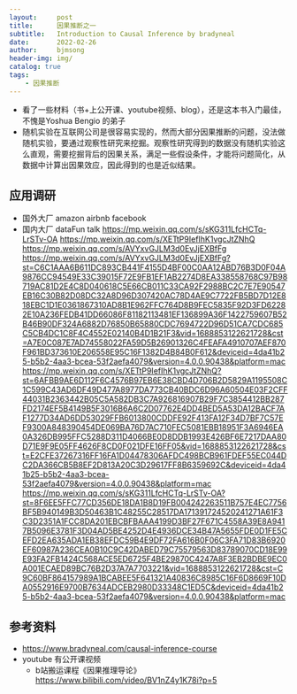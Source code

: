 ```yaml
---
layout:     post
title:      因果推断之一
subtitle:   Introduction to Causal Inference by bradyneal
date:       2022-02-26
author:     bjmsong
header-img: img/
catalog: true
tags:
    - 因果推断
---
```

- 看了一些材料（书+上公开课、youtube视频、blog），还是这本书入门最佳，不愧是Yoshua Bengio 的弟子
- 随机实验在互联网公司是很容易实现的，然而大部分因果推断的问题，没法做随机实验，要通过观察性研究来挖掘。观察性研究得到的数据没有随机实验这么直观，需要挖掘背后的因果关系，满足一些假设条件，才能将问题简化，从数据中计算出因果效应，因此得到的也是近似结果。


## 应用调研
- 国外大厂
amazon
airbnb
facebook
- 国内大厂
dataFun talk
https://mp.weixin.qq.com/s/sKG311LfcHCTq-LrSTv-OA
https://mp.weixin.qq.com/s/XETtP9IefIhK1vgcJtZNhQ
https://mp.weixin.qq.com/s/AVYxvGJLM3d0EvJjEXBfFg
https://mp.weixin.qq.com/s/AVYxvGJLM3d0EvJjEXBfFg?st=C6C1AAA6B611DC893CB441F4155D4BF00C0AA12ABD76B3D0F04A9876CC94549E33C39015F72E9FB1EF1AB2274D8EA338558768C97B98719AC81D2E4C8D040618C5E66CB011C33CA92F2988BC2C7E7E90547EB16C30B82D08DC32A8D96D307420AC78D4AE9C7722FB5BD7D12E818EBC1D1E0361867310AD8B1E962FFC764D8B9FEC5835F92D3FD62282E10A236FEDB41DD66086F81182113481EF136899A36F1422759607B52B46B90DF324A6882D76850B65880CDC7694722D96D51CA7CDC685C5CB4DC1C8F4C4552E02140B4D1B21F3&vid=1688853122621728&cst=A7E0C087E7AD74558022FA59D5B26901326C4FEAFA4910707AEF870F961BD373610E206558E95C16F1382D4B84B0F612&deviceid=4da41b25-b5b2-4aa3-bcea-53f2aefa4079&version=4.0.0.90438&platform=mac
https://mp.weixin.qq.com/s/XETtP9IefIhK1vgcJtZNhQ?st=6AFBB9AE6D112F6C4576B97EB6E38CBD4D706B2D5829A1195508C1C599C43AD6DF49D477A8977DA773CB40BDC6D96A60504E03F2CFF44031B2363442B05C5A582DB3C7A926816907B29F7C3854412BB287FD2174EF5B4149B5F3016B6A6C2D07762E4DD4BED5A53DA12BACF7AF1277D34AD6DD53029FFB6013800CDDFE92F413FA12F34D7BF7C57EF9300A848390454DE069BA76D7AC710FEC5081EBB18951F3A6946EA0A326DB995FFC5288D311D4066BE0D8DDB1993E426BF6E7217DAA80D71E9F9E05FF4626F8CD0F021DFE16FF05&vid=1688853122621728&cst=E2CFE37267316FF16FA1D04478306AFDC498BCB961FDEF55EC044DC2DA366CB5B8EF2D813A20C3D29617FF8B6359692C&deviceid=4da41b25-b5b2-4aa3-bcea-53f2aefa4079&version=4.0.0.90438&platform=mac
https://mp.weixin.qq.com/s/sKG311LfcHCTq-LrSTv-OA?st=8F6EE5FFC77CD356DE18DA1B8D19FB004242263511B757E4EC7756BF5B940149B3D50463B1C48255C28517DA171391724520241271A61F3C3D2351A1FCC8DA201EBCBFBAAA4199D3BF27F671C4558A39E8A9417B5096E3781F3D04AD5BE4252D4E4936DCE34B47A5655FDE0D1FE5CEFD2EA635ADA1EB38EFDC59B4E9DF72FA616B0F06C3FA71D83B6920EF60987A236CEA0B10C9C42DABED79C75579563D83789070CD18E99E93FA2FB1424C568ACE5ED6725F4BE29870C4247A8F3EB2BDBE9EC0A001ECAED89BC76B2D37A7A7703221&vid=1688853122621728&cst=C9C60BF864157989A1BCABEE5F641321A40836C8985C16F6D8669F10DA0552916E9700B7634ADCEB2980D33348C1ED5C&deviceid=4da41b25-b5b2-4aa3-bcea-53f2aefa4079&version=4.0.0.90438&platform=mac


## 参考资料
- https://www.bradyneal.com/causal-inference-course
- youtube 有公开课视频
    - b站搬运课程《因果推理导论》
    https://www.bilibili.com/video/BV1nZ4y1K78i?p=5


